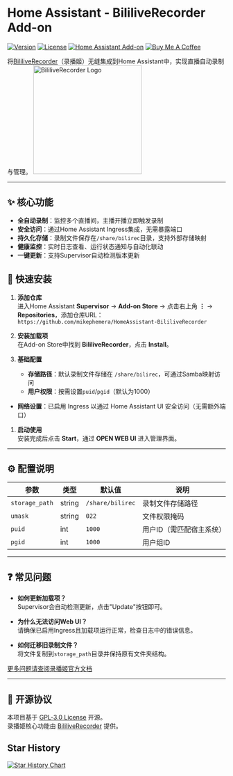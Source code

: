 # Home Assistant - BililiveRecorder Add-on

[![Version](https://img.shields.io/github/tag/Bililive/BililiveRecorder.svg?label=Version)](https://github.com/mikephemera/HomeAssistant-BililiveRecorder/releases)
[![License](https://img.shields.io/github/license/mikephemera/HomeAssistant-BililiveRecorder.svg)](LICENSE)
[![Home Assistant Add-on](https://img.shields.io/badge/Home%20Assistant-Add--on-blue.svg)](https://www.home-assistant.io/)
[![Buy Me A Coffee](https://www.buymeacoffee.com/assets/img/custom_images/orange_img.png)](https://www.buymeacoffee.com/mikephemera)

将[BililiveRecorder](https://rec.danmuji.org/)（录播姬）无缝集成到Home Assistant中，实现直播自动录制与管理。
<img src="https://rec.danmuji.org/_astro/favicon.1uJQdJSa.svg" width="250" alt="BililiveRecorder Logo">

---

## ✨ 核心功能
- **全自动录制**：监控多个直播间，主播开播立即触发录制
- **安全访问**：通过Home Assistant Ingress集成，无需暴露端口
- **持久化存储**：录制文件保存在`/share/bilirec`目录，支持外部存储映射
- **健康监控**：实时日志查看、运行状态通知与自动化联动
- **一键更新**：支持Supervisor自动检测版本更新


## 🚀 快速安装
1. **添加仓库**  
   进入Home Assistant **Supervisor** → **Add-on Store** → 点击右上角 **⋮** → **Repositories**，添加仓库URL：  
   `https://github.com/mikephemera/HomeAssistant-BililiveRecorder`

2. **安装加载项**  
   在Add-on Store中找到 **BililiveRecorder**，点击 **Install**。

3. **基础配置**  
   - **存储路径**：默认录制文件存储在 `/share/bilirec`，可通过Samba映射访问
   - **用户权限**：按需设置`puid`/`pgid`（默认为1000）
- **网络设置**：已启用 Ingress 以通过 Home Assistant UI 安全访问（无需额外端口）
1. **启动使用**  
   安装完成后点击 **Start**，通过 **OPEN WEB UI** 进入管理界面。

---

## ⚙️ 配置说明
| 参数           | 类型   | 默认值           | 说明                     |
| -------------- | ------ | ---------------- | ------------------------ |
| `storage_path` | string | `/share/bilirec` | 录制文件存储路径         |
| `umask`        | string | `022`            | 文件权限掩码             |
| `puid`         | int    | `1000`           | 用户ID（需匹配宿主系统） |
| `pgid`         | int    | `1000`           | 用户组ID                 |

---

## ❓ 常见问题
- **如何更新加载项？**  
  Supervisor会自动检测更新，点击"Update"按钮即可。
  
- **为什么无法访问Web UI？**  
  请确保已启用Ingress且加载项运行正常，检查日志中的错误信息。

- **如何迁移旧录制文件？**  
  将文件复制到`storage_path`目录并保持原有文件夹结构。

[更多问题请查阅录播姬官方文档](https://rec.danmuji.org/user/faq/)

---

## 📜 开源协议
本项目基于 [GPL-3.0 License](LICENSE) 开源。  
录播姬核心功能由 [BililiveRecorder](https://github.com/BililiveRecorder/BililiveRecorder) 提供。

## Star History

[![Star History Chart](https://api.star-history.com/svg?repos=mikephemera/HomeAssistant-BililiveRecorder&type=Date)](https://star-history.com/#mikephemera/HomeAssistant-BililiveRecorder&Date)
